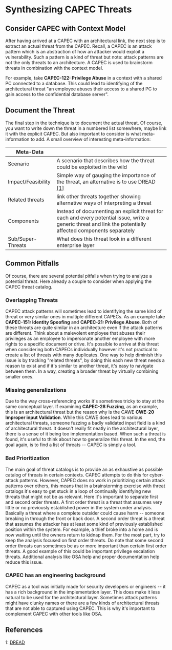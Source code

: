 # Synthesizing CAPEC Threats

## Consider CAPEC with Context Model
After having arrived at a CAPEC with an architectural link, the next step is to extract an actual threat from the CAPEC.
Recall, a CAPEC is an attack pattern which is an abstraction of how an attacker would exploit a vulnerability.
Such a pattern is a kind of threat but note: attack patterns are not the only threats to an architecture.
A CAPEC is used to brainstorm threats in combination with the context model.

For example, take **CAPEC-122: Privilege Abuse** in a context with a shared PC connected to a database.
This could lead to identifying of the architectural threat "an employee abuses their access to a shared PC to gain access to the confidential database server".

## Document the Threat
The final step in the technique is to document the actual threat.
Of course, you want to write down the threat in a numbered list somewhere, maybe link it with the explicit CAPEC.
But also important to consider is what meta-information to add.
A small overview of interesting meta-information:

| Meta-Data  | |
| --- | --- |
| Scenario | A scenario that describes how the threat could be exploited in the wild |
| Impact/Feasibility | Simple way of gauging the importance of the threat, an alternative is to use DREAD [[1]](#references)|
| Related threats | link other threats together showing alternative ways of interpreting a threat |
| Components | Instead of documenting an explicit threat for each and every potential issue, write a generic threat and link the potentially affected components separately |
| Sub/Super-Threats | What does this threat look in a different enterprise layer


## Common Pitfalls
Of course, there are several potential pitfalls when trying to analyze a potential threat.
Here already a couple to consider when applying the CAPEC threat catalog.

### Overlapping Threats

CAPEC attack patterns will sometimes lead to identifying the same kind of threat or very similar ones in multiple different CAPECs.
As an example take **CAPEC-151: Identity Spoofing** and **CAPEC-21: Privilege Abuse**.
Both of these threats are quite similar in an architecture even if the attack patterns are different.
Think about a malevolent employee that abuses their privileges as an employee to impersonate another employee with more rights to a specific document or drive.
It's possible to arrive at this threat when considering both CAPECs individually however it's not practical to create a list of threats with many duplicates.
One way to help diminish this issue is by tracking "related threats", by doing this each new threat needs a reason to exist and if it's similar to another threat, it's easy to navigate between them.
In a way, creating a broader threat by virtually combining smaller ones.

### Missing generalizations

Due to the way cross-referencing works it's sometimes tricky to stay at the same conceptual layer.
If examining **CAPEC-28 Fuzzing**, as an example, this is an architectural threat but the reason why is the CAWE **CWE-20 Improper input Validation**.
While this CAWE does lead to various architectural threats, someone fuzzing a badly validated input field is a kind of architectural threat.
It doesn't really fit neatly in the architectural layer, there is a sense of it being too implementation based.
When such a threat is found, it's useful to think about how to generalize this threat.
In the end, the goal again, is to find a list of threats -- CAPEC is simply a tool.

### Bad Prioritization

The main goal of threat catalogs is to provide an as exhaustive as possible catalog of threats in certain contexts.
CAPEC attempts to do this for cyber-attack patterns.
However, CAPEC does no work in prioritizing certain attack patterns over others, this means that in a brainstorming exercise with threat catalogs it's easy to get stuck in a loop of continually identifying new threats that might not be as relevant.
Here it's important to separate first and second order threats.
A first order threat is a threat that assumes very little or no previously established power in the system under analysis.
Basically a threat where a complete outsider could cause harm -- someone breaking in through the front or back door.
A second order threat is a threat that assumes the attacker has at least some kind of previously established position within the system.
For example, a thief broke into a home and is now waiting until the owners return to kidnap them.
For the most part, try to keep the analysis focused on first order threats.
Do note that some second order threats can sometimes be as or more important than certain first order threats.
A good example of this could be important privilege escalation threats.
Additional analysis like OSA help and proper documentation help reduce this issue.

### CAPEC has an engineering background

CAPEC as a tool was initially made for security developers or engineers -- it has a rich background in the implementation layer.
This does make it less natural to be used for the architectural layer.
Sometimes attack patterns might have clunky names or there are a few kinds of architectural threats that are not able to captured using CAPEC.
This is why it's important to complement CAPEC with other tools like OSA.

## References

1: [DREAD](https://en.wikipedia.org/wiki/DREAD_(risk_assessment_model))
